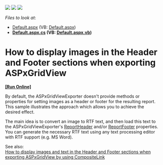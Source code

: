 <!-- default badges list -->
![](https://img.shields.io/endpoint?url=https://codecentral.devexpress.com/api/v1/VersionRange/128539493/12.2.4%2B)
[![](https://img.shields.io/badge/Open_in_DevExpress_Support_Center-FF7200?style=flat-square&logo=DevExpress&logoColor=white)](https://supportcenter.devexpress.com/ticket/details/E1935)
[![](https://img.shields.io/badge/📖_How_to_use_DevExpress_Examples-e9f6fc?style=flat-square)](https://docs.devexpress.com/GeneralInformation/403183)
<!-- default badges end -->
<!-- default file list -->
*Files to look at*:

* [Default.aspx](./CS/Sample/Default.aspx) (VB: [Default.aspx](./VB/Sample/Default.aspx))
* **[Default.aspx.cs](./CS/Sample/Default.aspx.cs) (VB: [Default.aspx.vb](./VB/Sample/Default.aspx.vb))**
<!-- default file list end -->
# How to display images in the Header and Footer sections when exporting ASPxGridView
<!-- run online -->
**[[Run Online]](https://codecentral.devexpress.com/e1935/)**
<!-- run online end -->


<p>By default, the ASPxGridViewExporter doesn't provide methods or properties for setting images as a header or footer for the resulting report.  This sample illustrates the approach which allows you to achieve the desired effect.</p><p>The main idea is to convert an image to RTF text, and then load this text to the ASPxGridViewExporter's <a href="http://documentation.devexpress.com/#AspNet/DevExpressWebASPxGridViewExportASPxGridViewExporter_ReportHeadertopic"><u>ReportHeader</u></a> and/or <a href="http://documentation.devexpress.com/#AspNet/DevExpressWebASPxGridViewExportASPxGridViewExporter_ReportFootertopic"><u>ReportFooter</u></a> properties. You can generate the necessary RTF text using any text processing editor with RTF support (e.g. MS Word).</p><p>See also:<br />
<a href="https://www.devexpress.com/Support/Center/p/E3184">How to display images and text in the Header and Footer sections when exporting ASPxGridView by using CompositeLink</a></p>

<br/>


